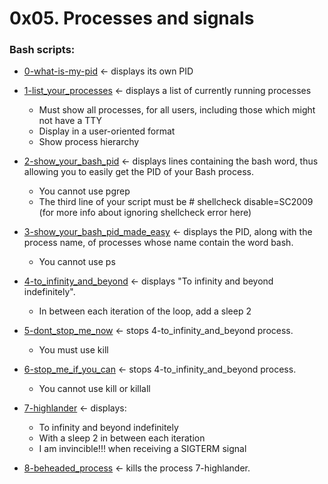 # 0x05. Processes and signals
### Bash scripts:
* [0-what-is-my-pid](./0-what-is-my-pid) &larr; displays its own PID
* [1-list_your_processes](./1-list_your_processes) &larr; displays a list of currently running processes
  - Must show all processes, for all users, including those which might not have a TTY
  - Display in a user-oriented format
  - Show process hierarchy

* [2-show_your_bash_pid](./2-show_your_bash_pid) &larr; displays lines containing the bash word, thus allowing you to easily get the PID of your Bash process.
  - You cannot use pgrep
  - The third line of your script must be # shellcheck disable=SC2009 (for more info about ignoring shellcheck error here)

* [3-show_your_bash_pid_made_easy](./3-show_your_bash_pid_made_easy) &larr; displays the PID, along with the process name, of processes whose name contain the word bash.
  - You cannot use ps

* [4-to_infinity_and_beyond](./4-to_infinity_and_beyond) &larr; displays "To infinity and beyond indefinitely".
  - In between each iteration of the loop, add a sleep 2

* [5-dont_stop_me_now](./5-dont_stop_me_now) &larr; stops 4-to_infinity_and_beyond process.
  - You must use kill

* [6-stop_me_if_you_can](./6-stop_me_if_you_can) &larr; stops 4-to_infinity_and_beyond process.
  - You cannot use kill or killall

* [7-highlander](./7-highlander) &larr; displays:
  - To infinity and beyond indefinitely
  - With a sleep 2 in between each iteration
  - I am invincible!!! when receiving a SIGTERM signal

* [8-beheaded_process](./8-beheaded_process) &larr; kills the process 7-highlander.
